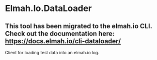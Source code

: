 # Elmah.Io.DataLoader

## This tool has been migrated to the elmah.io CLI. Check out the documentation here: https://docs.elmah.io/cli-dataloader/

Client for loading test data into an elmah.io log.
